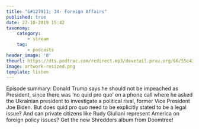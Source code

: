 ```yaml
---
title: "&#127911; 34- Foreign Affairs"
published: true
date: 27-10-2019 15:42
taxonomy:
    category:
        - stream
    tag:
        - podcasts
header_image: '0'
theurl: https://dts.podtrac.com/redirect.mp3/dovetail.prxu.org/66/55c43bda-8785-4e1c-a56a-89561ec7b337/TCL_ForeignAffairs_pt01.mp3
image: artwork-resized.png
template: listen
--- 
```

Episode summary: Donald Trump says he should not be impeached as President, since there was ‘no quid pro quo’ on a phone call where he asked the Ukrainian president to investigate a political rival, former Vice President Joe Biden. But does quid pro quo need to be explicitly stated to be a legal issue? And can private citizens like Rudy Giuliani represent America on foreign policy issues? Get the new Shredders album from Doomtree!

